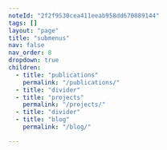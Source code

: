 ```yaml
---
noteId: "2f2f9530cea411eeab958dd670889144"
tags: []
layout: "page"
title: "submenus"
nav: false
nav_order: 8
dropdown: true
children:
  - title: "publications"
    permalink: "/publications/"
  - title: "divider"
  - title: "projects"
    permalink: "/projects/"
  - title: "divider"
  - title: "blog"
    permalink: "/blog/"

---
```



